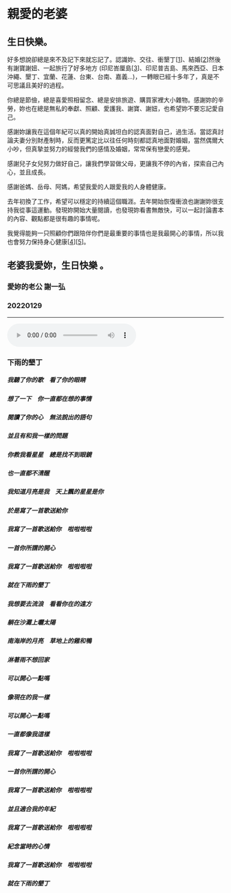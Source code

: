 # 親愛的老婆

## 生日快樂。

好多想說卻總是來不及記下來就忘記了。認識妳、交往、衝墾丁[[1]]、結婚[[2]]然後有謝寶謝妞、一起旅行了好多地方 (印尼峇厘島[[3]]、印尼普吉島、馬來西亞、日本沖繩、墾丁、宜蘭、花蓮、台東、台南、嘉義...)，一轉眼已經十多年了，真是不可思議且美好的過程。

你總是節儉，總是喜愛照相留念、總是安排旅遊、購買家裡大小雜物。感謝妳的辛勞，妳也在總是無私的奉獻、照顧、愛護我、謝寶、謝妞，也希望妳不要忘記愛自己。

感謝妳讓我在這個年紀可以真的開始真誠坦白的認真面對自己，過生活。當認真討論夫妻分別財產制時，反而更篤定比以往任何時刻都認真地面對婚姻，當然偶爾大小吵，但真摯並努力的經營我們的感情及婚姻，常常保有戀愛的感覺。

感謝兒子女兒努力做好自己，讓我們學習做父母，更讓我不停的內省，探索自己內心，並且成長。

感謝爸媽、岳母、阿媽，希望我愛的人跟愛我的人身體健康。

去年初換了工作，希望可以穩定的持續這個職涯。去年開始恢復衝浪也謝謝妳很支持我從事這運動。發現妳開始大量閱讀，也發現妳看書無敵快，可以一起討論書本的內容、觀點都是很有趣的事情呢。

我覺得能夠一只照顧你們跟陪伴你們是最重要的事情也是我最開心的事情，所以我也會努力保持身心健康[[4]][[5]]。

老婆我愛妳，生日快樂 。
---

### 愛妳的老公 謝一弘
### 20220129

--- 
<audio src="raining_kenting.mp3" controls="controls">
	Your browser does not support the audio element.
</audio>

### 下雨的墾丁
##### 我聽了你的歌　看了你的眼睛
##### 想了一下　你一直都在想的事情
##### 閱讀了你的心　無法說出的語句
##### 並且有和我一樣的問題
##### 你教我看星星　總是找不到眼鏡
##### 也一直都不清醒
##### 我知道月亮是我　天上飄的星星是你
##### 於是寫了一首歌送給你
##### 我寫了一首歌送給你　啦啦啦啦
##### 一首你所謂的開心
##### 我寫了一首歌送給你　啦啦啦啦
##### 就在下雨的墾丁
##### 我想要去流浪　看看你在的遠方
##### 躺在沙灘上曬太陽
##### 南海岸的月亮　草地上的雞和鴨
##### 淋著雨不想回家
##### 可以開心一點嗎
##### 像現在的我一樣
##### 可以開心一點嗎
##### 一直都像我這樣
##### 我寫了一首歌送給你　啦啦啦啦
##### 一首你所謂的開心
##### 我寫了一首歌送給你　啦啦啦啦
##### 並且適合我的年紀
##### 我寫了一首歌送給你　啦啦啦啦
##### 紀念當時的心情
##### 我寫了一首歌送給你　啦啦啦啦
##### 就在下雨的墾丁

[1]: 1.jpg
[2]: 2.jpg
[3]: 3.jpg
[4]: 4.jpg
[5]: 5.jpg